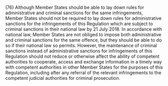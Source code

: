 (76) Although Member States should be able to lay down rules for administrative and criminal sanctions for the same infringements, Member States should not be required to lay down rules for administrative sanctions for the infringements of this Regulation which are subject to criminal sanctions in their national law by 21 July 2018. In accordance with national law, Member States are not obliged to impose both administrative and criminal sanctions for the same offence, but they should be able to do so if their national law so permits. However, the maintenance of criminal sanctions instead of administrative sanctions for infringements of this Regulation should not reduce or otherwise affect the ability of competent authorities to cooperate, access and exchange information in a timely way with competent authorities in other Member States for the purposes of this Regulation, including after any referral of the relevant infringements to the competent judicial authorities for criminal prosecution.